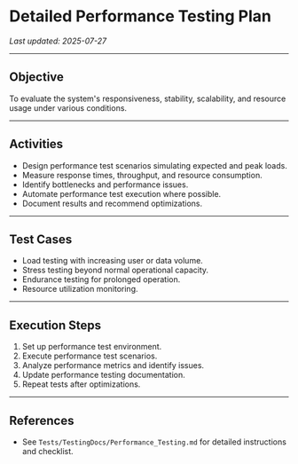 # Detailed Performance Testing Plan

_Last updated: 2025-07-27_

---

## Objective

To evaluate the system's responsiveness, stability, scalability, and resource usage under various conditions.

---

## Activities

- Design performance test scenarios simulating expected and peak loads.
- Measure response times, throughput, and resource consumption.
- Identify bottlenecks and performance issues.
- Automate performance test execution where possible.
- Document results and recommend optimizations.

---

## Test Cases

- Load testing with increasing user or data volume.
- Stress testing beyond normal operational capacity.
- Endurance testing for prolonged operation.
- Resource utilization monitoring.

---

## Execution Steps

1. Set up performance test environment.
2. Execute performance test scenarios.
3. Analyze performance metrics and identify issues.
4. Update performance testing documentation.
5. Repeat tests after optimizations.

---

## References

- See `Tests/TestingDocs/Performance_Testing.md` for detailed instructions and checklist.
